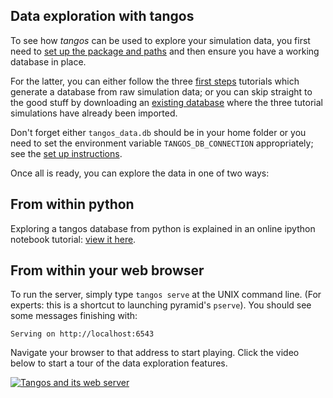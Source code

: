 Data exploration with tangos
----------------------------

To see how _tangos_ can be used to explore your simulation data, you first need to 
[set up the package and paths](index.md) and then ensure you have a working database in place.

For the latter, you can either follow the three [first steps](first_steps.md) tutorials which generate a database
from raw simulation data; or you can skip straight to the good stuff by downloading an 
[existing database](https://zenodo.org/record/5168449/files/tangos_data.db?download=1) where the three tutorial simulations have already been
imported.

Don't forget either `tangos_data.db` should be in your home folder or you need to set the environment variable
`TANGOS_DB_CONNECTION` appropriately; see the [set up instructions](index.md).

Once all is ready, you can explore the data in one of two ways:

From within python
------------------

Exploring a tangos database from python is explained in an online ipython notebook tutorial: 
[view it here](https://nbviewer.jupyter.org/github/pynbody/tangos/blob/master/docs/Data%20exploration%20with%20python.ipynb).

From within your web browser
----------------------------

To run the server, simply type `tangos serve` at the UNIX command line. 
(For experts: this is  a shortcut to launching pyramid's `pserve`). 
You should see some messages finishing with:
 
```
Serving on http://localhost:6543
```

Navigate your browser to that address to start playing. Click the video below to start a
tour of the data exploration features.

[![Tangos and its web server](images/video_play.png)](https://www.youtube.com/watch?v=xHyzJmNsVMw)

